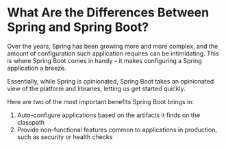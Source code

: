 # What Are the Differences Between Spring and Spring Boot?
Over the years, Spring has been growing more and more complex, and the amount of configuration such application requires can be intimidating. This is where Spring Boot comes in handy – it makes configuring a Spring application a breeze.

Essentially, while Spring is opinionated, Spring Boot takes an opinionated view of the platform and libraries, letting us get started quickly.

Here are two of the most important benefits Spring Boot brings in:
1. Auto-configure applications based on the artifacts it finds on the classpath
2. Provide non-functional features common to applications in production, such as security or health checks
